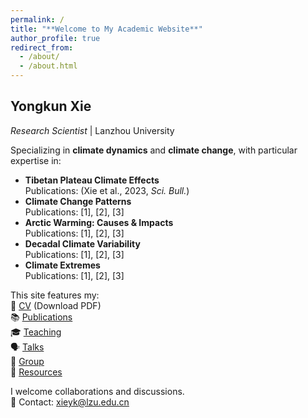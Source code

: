 ```yaml
---
permalink: /
title: "**Welcome to My Academic Website**"
author_profile: true
redirect_from: 
  - /about/
  - /about.html
---
```


## Yongkun Xie  
*Research Scientist* | Lanzhou University

Specializing in **climate dynamics** and **climate change**, with particular expertise in:

- **Tibetan Plateau Climate Effects**  
  Publications: (Xie et al., 2023, *Sci. Bull.*)
- **Climate Change Patterns**  
  Publications: [1], [2], [3]
- **Arctic Warming: Causes & Impacts**  
  Publications: [1], [2], [3]
- **Decadal Climate Variability**  
  Publications: [1], [2], [3]
- **Climate Extremes**  
  Publications: [1], [2], [3]


This site features my:  
📄 [CV](/assets/files/cv.pdf) (Download PDF)  
📚 [Publications](/publications/)  
🎓 [Teaching](/teaching/)  
🗣️ [Talks](/talks/)  
👥 [Group](/portfolio/)  
📂 [Resources](/year-archive/)  

I welcome collaborations and discussions.  
📧 Contact: xieyk@lzu.edu.cn



